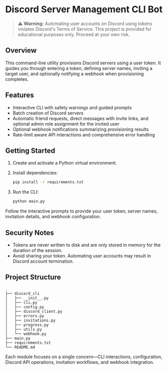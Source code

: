 # Discord Server Management CLI Bot

> ⚠️ **Warning:** Automating user accounts on Discord using tokens violates Discord's Terms of Service. This project is provided for educational purposes only. Proceed at your own risk.

## Overview

This command-line utility provisions Discord servers using a user token. It guides you through entering a token, defining server names, inviting a target user, and optionally notifying a webhook when provisioning completes.

## Features

- Interactive CLI with safety warnings and guided prompts
- Batch creation of Discord servers
- Automatic friend requests, direct messages with invite links, and optional admin role assignment for the invited user
- Optional webhook notifications summarizing provisioning results
- Rate-limit aware API interactions and comprehensive error handling

## Getting Started

1. Create and activate a Python virtual environment.
2. Install dependencies:

   ```bash
   pip install -r requirements.txt
   ```

3. Run the CLI:

   ```bash
   python main.py
   ```

Follow the interactive prompts to provide your user token, server names, invitation details, and webhook configuration.

## Security Notes

- Tokens are never written to disk and are only stored in memory for the duration of the session.
- Avoid sharing your token. Automating user accounts may result in Discord account termination.

## Project Structure

```
.
├── discord_cli
│   ├── __init__.py
│   ├── cli.py
│   ├── config.py
│   ├── discord_client.py
│   ├── errors.py
│   ├── invitations.py
│   ├── progress.py
│   ├── utils.py
│   └── webhook.py
├── main.py
├── requirements.txt
└── README.md
```

Each module focuses on a single concern—CLI interactions, configuration, Discord API operations, invitation workflows, and webhook integration.
